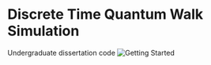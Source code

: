 # Discrete Time Quantum Walk Simulation
Undergraduate dissertation code
![Getting Started](distribuion.PNG)

